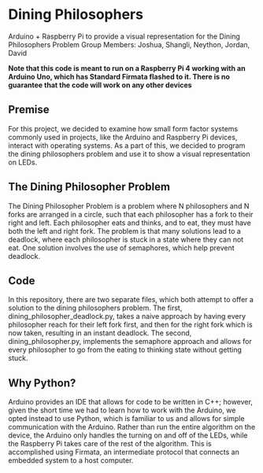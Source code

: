 # Dining Philosophers
Arduino + Raspberry Pi to provide a visual representation for the Dining Philosophers Problem
Group Members: Joshua, Shangli, Neython, Jordan, David

__Note that this code is meant to run on a Raspberry Pi 4 working with an Arduino Uno, which has Standard Firmata flashed to it. There is no guarantee that the code will work on any other devices__
## Premise
For this project, we decided to examine how small form factor systems commonly used in projects, like the Arduino and Raspberry Pi devices, interact with operating systems. As a part of this, we decided to program the dining philosophers problem and use it to show a visual representation on LEDs.
## The Dining Philosopher Problem
The Dining Philosopher Problem is a problem where N philosophers and N forks are arranged in a circle, such that each philosopher has a fork to their right and left. Each philosopher eats and thinks, and to eat, they must have both the left and right fork. The problem is that many solutions lead to a deadlock, where each philosopher is stuck in a state where they can not eat. One solution involves the use of semaphores, which help prevent deadlock. 
## Code
In this repository, there are two separate files, which both attempt to offer a solution to the dining philosophers problem. The first, dining_philosopher_deadlock.py, takes a naive approach by having every philosopher reach for their left fork first, and then for the right fork which is now taken, resulting in an instant deadlock. The second, dining_philosopher.py, implements the semaphore approach and allows for every philosopher to go from the eating to thinking state without getting stuck.
## Why Python?
Arduino provides an IDE that allows for code to be written in C++; however, given the short time we had to learn how to work with the Arduino, we opted instead to use Python, which is familiar to us and allows for simple communication with the Arduino. Rather than run the entire algorithm on the device, the Arduino only handles the turning on and off of the LEDs, while the Raspberry Pi takes care of the rest of the algorithm. This is accomplished using Firmata, an intermediate protocol that connects an embedded system to a host computer.
